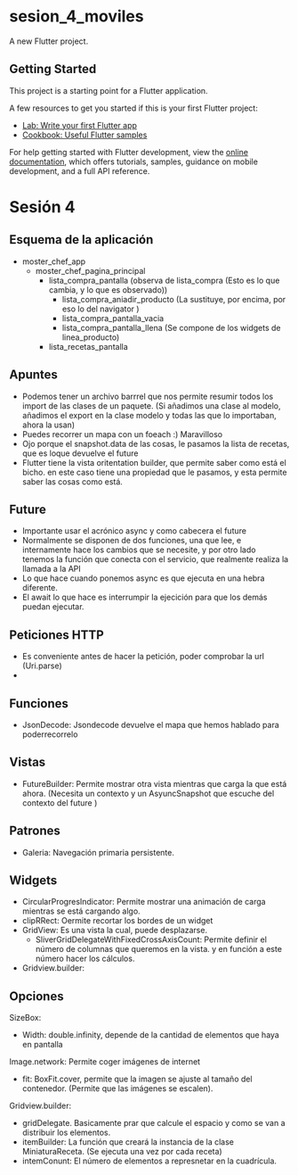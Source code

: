 # sesion_4_moviles

A new Flutter project.

## Getting Started

This project is a starting point for a Flutter application.

A few resources to get you started if this is your first Flutter project:

- [Lab: Write your first Flutter app](https://docs.flutter.dev/get-started/codelab)
- [Cookbook: Useful Flutter samples](https://docs.flutter.dev/cookbook)

For help getting started with Flutter development, view the
[online documentation](https://docs.flutter.dev/), which offers tutorials,
samples, guidance on mobile development, and a full API reference.

# Sesión 4

## Esquema de la aplicación

- moster_chef_app
  - moster_chef_pagina_principal
    - lista_compra_pantalla (observa de lista_compra (Esto es lo que cambia, y lo que es observado))
      - lista_compra_aniadir_producto  (La sustituye, por encima, por eso lo del navigator )
      - lista_compra_pantalla_vacia
      - lista_compra_pantalla_llena (Se compone de los widgets de linea_producto)
    - lista_recetas_pantalla

## Apuntes 
- Podemos tener un archivo barrrel que nos permite resumir todos los import de las clases de un paquete. (Si añadimos una clase al modelo, añadimos el export en la clase modelo y todas las que lo importaban, ahora la usan)
- Puedes recorrer un mapa con un foeach :) Maravilloso 
- Ojo porque el snapshot.data de las cosas, le pasamos la lista de recetas, que es loque devuelve el future 
- Flutter tiene la vista oritentation builder, que permite saber como está el bicho. en este caso tiene una propiedad que le pasamos, y esta permite saber las cosas como está. 
## Future
- Importante usar el acrónico async y como cabecera el future
- Normalmente se disponen de dos funciones, una que lee, e internamente hace los cambios que se necesite, y por otro lado tenemos la función que conecta con el servicio, que realmente realiza la llamada a la API
- Lo que hace cuando ponemos async es que ejecuta en una hebra diferente.
- El await lo que hace es interrumpir la ejecición para que los demás puedan ejecutar. 

## Peticiones HTTP
- Es conveniente antes de hacer la petición, poder comprobar la url (Uri.parse)
- 

## Funciones
- JsonDecode: Jsondecode devuelve el mapa que hemos hablado para poderrecorrelo 

## Vistas
- FutureBuilder: Permite mostrar otra vista mientras que carga la que está ahora. (Necesita un contexto y un AsyuncSnapshot que escuche del contexto del future )

## Patrones
- Galeria: Navegación primaria persistente. 

## Widgets
- CircularProgresIndicator: Permite mostrar una animación de carga mientras se está cargando algo.
- clipRRect: Oermite recortar los bordes de un widget
- GridView: Es una vista la cual, puede desplazarse.
  - SliverGridDelegateWithFixedCrossAxisCount: Permite definir el número de columnas que queremos en la vista. y en función a este número hacer los cálculos.
- Gridview.builder: 
## Opciones
SizeBox:
  - Width: double.infinity, depende de la cantidad de elementos que haya en pantalla

Image.network: Permite coger imágenes de internet
  - fit: BoxFit.cover, permite que la imagen se ajuste al tamaño del contenedor. (Permite que las imágenes se escalen).

Gridview.builder:
  - gridDelegate. Basicamente prar que calcule el espacio y como se van a distribuir los elementos.
  - itemBuilder: La función que creará la instancia de la clase MiniaturaReceta. (Se ejecuta una vez por cada receta)
  - intemConunt: El número de elementos a represnetar en la cuadrícula.